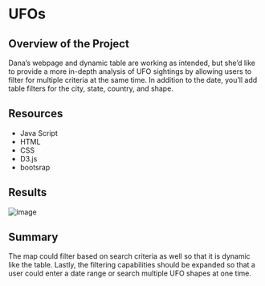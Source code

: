 # UFOs

## Overview of the Project

Dana’s webpage and dynamic table are working as intended, but she’d like to provide a more in-depth analysis of UFO sightings by allowing users to filter for multiple criteria at the same time. In addition to the date, you’ll add table filters for the city, state, country, and shape.

## Resources

- Java Script
- HTML
- CSS
- D3.js
- bootsrap

## Results

![image](https://user-images.githubusercontent.com/90879122/145758733-44fc30bf-628e-4436-a573-d00965af4604.png)


## Summary

The map could filter based on search criteria as well so that it is dynamic like the table. Lastly, the filtering capabilities should be expanded so that a user could enter a date range or search multiple UFO shapes at one time.
